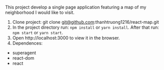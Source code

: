 
This project develop a single page application featuring a map of my neighborhood I would like to visit.

1. Clone project: git clone git@github.com:thanhtruong1216/react-map.git
2. In the project directory run: `npm install` or `yarn install`. After that run: `npm start` or `yarn start`.
3. Open http://localhost:3000 to view it in the browser.
4. Dependences:
  - superagent
  - react-dom
  - react